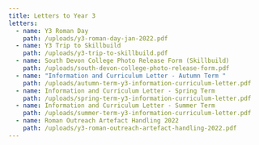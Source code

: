 ```yaml
---
title: Letters to Year 3
letters:
  - name: Y3 Roman Day
    path: /uploads/y3-roman-day-jan-2022.pdf
  - name: Y3 Trip to Skillbuild
    path: /uploads/y3-trip-to-skillbuild.pdf
  - name: South Devon College Photo Release Form (Skillbuild)
    path: /uploads/south-devon-college-photo-release-form.pdf
  - name: "Information and Curriculum Letter - Autumn Term "
    path: /uploads/autumn-term-y3-information-curriculum-letter.pdf
  - name: Information and Curriculum Letter - Spring Term
    path: /uploads/spring-term-y3-information-curriculum-letter.pdf
  - name: Information and Curriculum Letter - Summer Term
    path: /uploads/summer-term-y3-information-curriculum-letter.pdf
  - name: Roman Outreach Artefact Handling 2022
    path: /uploads/y3-roman-outreach-artefact-handling-2022.pdf
---
```

